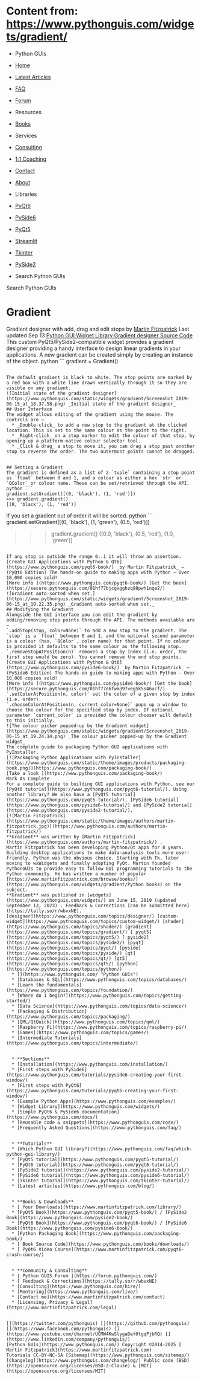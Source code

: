 # Content from: https://www.pythonguis.com/widgets/gradient/

[](https://www.pythonguis.com/widgets/gradient/#menu)
  * Python GUIs
  * [Home](https://www.pythonguis.com/)
  * [Latest Articles](https://www.pythonguis.com/latest/)
  * [FAQ](https://www.pythonguis.com/faq/)
  * [Forum ](https://forum.pythonguis.com/)
  * Resources
  * [Books](https://www.pythonguis.com/books/)
  * Services
  * [Consulting](https://www.pythonguis.com/hire/)
  * [1:1 Coaching](https://www.pythonguis.com/live/)
  * [Contact](https://www.pythonguis.com/contact/)
  * [About](https://www.pythonguis.com/about/)
  * Libraries
  * [PyQt6](https://www.pythonguis.com/pyqt6/)
  * [PySide6](https://www.pythonguis.com/pyside6/)
  * [PyQt5](https://www.pythonguis.com/pyqt5/)
  * [Streamlit](https://www.pythonguis.com/streamlit/)
  * [Tkinter](https://www.pythonguis.com/tkinter/)
  * [PySide2](https://www.pythonguis.com/pyside2/)


  * Search Python GUIs


[](https://www.pythonguis.com "Python GUIs")
Search Python GUIs
# Gradient
Gradient designer with add, drag and edit stops
by [Martin Fitzpatrick](https://www.pythonguis.com/authors/martin-fitzpatrick/) Last updated Sep 13 [ Python GUI Widget Library ](https://www.pythonguis.com/widgets/)
[ Gradient designer Source Code ](https://www.pythonguis.com/d/gradient_cu8CGhV.zip)
This custom PyQt5/PySide2-compatible widget provides a gradient designer providing a handy interface to design linear gradients in your applications. A new gradient can be created simply by creating an instance of the object.
python ```
gradient = Gradient()

```

The default gradient is black to white. The stop points are marked by a red box with a white line drawn vertically through it so they are visible on any gradient.
![Initial state of the gradient designer](https://www.pythonguis.com/static/widgets/gradient/Screenshot_2019-06-15_at_18.37.58.png) _Initial state of the gradient designer_
## User Interface
The widget allows editing of the gradient using the mouse. The controls are —
  * _Double-click_ to add a new stop to the gradient at the clicked location. This is set to the same colour as the point to the right.
  * _Right-click_ on a stop marker to edit the colour of that stop, by opening up a platform-native colour selector tool.
  * _Click & drag_ a stop to move it, you can drag a stop past another stop to reverse the order. The two outermost points cannot be dragged.


## Setting a Gradient
The gradient is defined as a list of 2-`tuple` containing a stop point as `float` between 0 and 1, and a colour as either a hex `str` or `QColor` or colour name. These can be set/retrieved through the API.
python ```
gradient.setGradient([(0, 'black'), (1, 'red')])
>>> gradient.gradient()
[(0, 'black'), (1, 'red')]

```

If you set a gradient out of order it will be sorted.
python ```
gradient.setGradient([(0, 'black'), (1, 'green'), (0.5, 'red')])
>>> gradient.gradient()
[(0.0, 'black'), (0.5, 'red'), (1.0, 'green')]

```

If any stop is outside the range 0..1 it will throw an assertion. 
[Create GUI Applications with Python & Qt6](https://www.pythonguis.com/pyqt6-book/) _by Martin Fitzpatrick_ — (PyQt6 Edition) The hands-on guide to making apps with Python — Over 10,000 copies sold! 
[More info ](https://www.pythonguis.com/pyqt6-book/) [Get the book](https://secure.pythonguis.com/01hf77bjcgxgghzq88pwh1nqe2/)
![Gradient auto-sorted when set.](https://www.pythonguis.com/static/widgets/gradient/Screenshot_2019-06-15_at_19.22.35.png) _Gradient auto-sorted when set._
## Modifying the Gradient
Alongside the GUI interface you can edit the gradient by adding/removing stop points through the API. The methods available are —
`.addStop(stop, color=None)` to add a new stop to the gradient. The `stop` is a `float` between 0 and 1, and the optional second parameter is a colour (hex, `QColor`, color name) for that point. If no colour is provided it defaults to the same colour as the following stop.
`.removeStopAtPosition(n)` removes a stop by index (i.e. order, the first stop would be zero). You cannot remove the end stop points. 
[Create GUI Applications with Python & Qt6](https://www.pythonguis.com/pyside6-book/) _by Martin Fitzpatrick_ — (PySide6 Edition) The hands-on guide to making apps with Python — Over 10,000 copies sold! 
[More info ](https://www.pythonguis.com/pyside6-book/) [Get the book](https://secure.pythonguis.com/01hf77d6fwm397veg5k5s46xcf/)
`.setColorAtPosition(n, color)` set the color of a given stop by index (i.e. order).
`.chooseColorAtPosition(n, current_color=None)` pops up a window to choose the colour for the specified stop by index. If optional parameter `current_color` is provided the colour chooser will default to this initially.
![The colour picker popped-up by the Gradient widget](https://www.pythonguis.com/static/widgets/gradient/Screenshot_2019-06-15_at_19.24.14.png) _The colour picker popped-up by the Gradient widget_
The complete guide to packaging Python GUI applications with PyInstaller.
[![Packaging Python Applications with PyInstaller](https://www.pythonguis.com/static/theme/images/products/packaging-book.png)](https://www.pythonguis.com/packaging-book/)
[Take a look ](https://www.pythonguis.com/packaging-book/)
Mark As Complete 
For a complete guide to building GUI applications with Python, see our [PyQt6 tutorial](https://www.pythonguis.com/pyqt6-tutorial/). Using another library? We also have a [PyQt5 tutorial](https://www.pythonguis.com/pyqt5-tutorial/), [PySide6 tutorial](https://www.pythonguis.com/pyside6-tutorial/) and [PySide2 tutorial](https://www.pythonguis.com/pyside2-tutorial/).
[![Martin Fitzpatrick](https://www.pythonguis.com/static/theme/images/authors/martin-fitzpatrick.jpg)](https://www.pythonguis.com/authors/martin-fitzpatrick/)
**Gradient** was written by [Martin Fitzpatrick](https://www.pythonguis.com/authors/martin-fitzpatrick/) . 
Martin Fitzpatrick has been developing Python/Qt apps for 8 years. Building desktop applications to make data-analysis tools more user-friendly, Python was the obvious choice. Starting with Tk, later moving to wxWidgets and finally adopting PyQt. Martin founded PythonGUIs to provide easy to follow GUI programming tutorials to the Python community. He has written a number of popular [https://www.martinfitzpatrick.com/browse/books/](https://www.pythonguis.com/widgets/gradient/Python books) on the subject. 
**Gradient** was published in [widgets](https://www.pythonguis.com/widgets/) on June 15, 2019 (updated September 13, 2023) . Feedback & Corrections [can be submitted here](https://tally.so/r/wbvxNE). 
[designer](https://www.pythonguis.com/topics/designer/) [custom-widget](https://www.pythonguis.com/topics/custom-widget/) [shader](https://www.pythonguis.com/topics/shader/) [gradient](https://www.pythonguis.com/topics/gradient/) [ pyqt5](https://www.pythonguis.com/topics/pyqt5/) [ pyside2](https://www.pythonguis.com/topics/pyside2/) [pyqt](https://www.pythonguis.com/topics/pyqt/) [pyside](https://www.pythonguis.com/topics/pyside/) [qt](https://www.pythonguis.com/topics/qt/) [qt5](https://www.pythonguis.com/topics/qt5/) [python](https://www.pythonguis.com/topics/python/)
  * [](https://www.pythonguis.com/ "Python GUIs")
  * [Databases & SQL](https://www.pythonguis.com/topics/databases/)
  * [Learn the fundamentals](https://www.pythonguis.com/topics/foundation/)
  * [Where do I begin?](https://www.pythonguis.com/topics/getting-started/)
  * [Data Science](https://www.pythonguis.com/topics/data-science/)
  * [Packaging & Distribution](https://www.pythonguis.com/topics/packaging/)
  * [QML/QtQuick](https://www.pythonguis.com/topics/qml/)
  * [Raspberry Pi](https://www.pythonguis.com/topics/raspberry-pi/)
  * [Games](https://www.pythonguis.com/topics/games/)
  * [Intermediate Tutorials](https://www.pythonguis.com/topics/intermediate/)


  * **Sections**
  * [Installation](https://www.pythonguis.com/installation/)
  * [First steps with PySide6](https://www.pythonguis.com/tutorials/pyside6-creating-your-first-window/)
  * [First steps with PyQt6](https://www.pythonguis.com/tutorials/pyqt6-creating-your-first-window/)
  * [Example Python Apps](https://www.pythonguis.com/examples/)
  * [Widget Library](https://www.pythonguis.com/widgets/)
  * [Simple PyQt6 & PySide6 documentation](https://www.pythonguis.com/docs/)
  * [Reusable code & snippets](https://www.pythonguis.com/code/)
  * [Frequently Asked Questions](https://www.pythonguis.com/faq/)


  * **Tutorials**
  * [Which Python GUI library?](https://www.pythonguis.com/faq/which-python-gui-library/)
  * [PyQt5 tutorial](https://www.pythonguis.com/pyqt5-tutorial/)
  * [PyQt6 tutorial](https://www.pythonguis.com/pyqt6-tutorial/)
  * [PySide2 tutorial](https://www.pythonguis.com/pyside2-tutorial/)
  * [PySide6 tutorial](https://www.pythonguis.com/pyside6-tutorial/)
  * [Tkinter tutorial](https://www.pythonguis.com/tkinter-tutorial/)
  * [Latest articles](https://www.pythonguis.com/blog/)


  * **Books & Downloads**
  * [ Your Downloads](https://www.martinfitzpatrick.com/library/)
  * [PyQt5 Book](https://www.pythonguis.com/pyqt5-book/) / [PySide2 Book](https://www.pythonguis.com/pyside2-book/)
  * [PyQt6 Book](https://www.pythonguis.com/pyqt6-book/) / [PySide6 Book](https://www.pythonguis.com/pyside6-book/)
  * [Python Packaging Book](https://www.pythonguis.com/packaging-book/)
  * [ Book Source Code](https://www.pythonguis.com/books/downloads/)
  * [ PyQt6 Video Course](https://www.martinfitzpatrick.com/pyqt6-crash-course/)


  * **Community & Consulting**
  * [ Python GUIS Forum ](https://forum.pythonguis.com/)
  * [ Feedback & Corrections](https://tally.so/r/wbvxNE)
  * [Consulting](https://www.pythonguis.com/hire/)
  * [Mentoring](https://www.pythonguis.com/live/)
  * [Contact me](https://www.martinfitzpatrick.com/contact)
  * [Licensing, Privacy & Legal](https://www.martinfitzpatrick.com/legal)


[](https://twitter.com/pythonguis) [](https://github.com/pythonguis) [](https://www.facebook.com/pythonguis) [](https://www.youtube.com/channel/UCMW4KwSlygaDef0tgqPjbRQ) [](https://www.linkedin.com/company/pythonguis/)
[Python GUIs](https://www.pythonguis.com/) Copyright ©2014-2025 [ Martin Fitzpatrick](https://www.martinfitzpatrick.com)
Tutorials CC-BY-NC-SA [Sitemap](https://www.pythonguis.com/sitemap/) [Changelog](https://www.pythonguis.com/changelog/) Public code [BSD](https://opensource.org/licenses/BSD-2-Clause) & [MIT](https://opensource.org/licenses/MIT)
